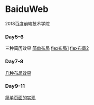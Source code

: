 # BaiduWeb
2018百度前端技术学院

### Day5-6
三种简历效果
[简单布局](https://younguei.github.io/BaiduWeb/Day5/Day5.1.html)
[flex布局1](https://younguei.github.io/BaiduWeb/Day5/Day5.2.html)
[flex布局2](https://younguei.github.io/BaiduWeb/Day5/Day5.3.html)

### Day7-8
[几种布局效果](https://younguei.github.io/BaiduWeb/Day7-8/Day7_8.html)

### Day9-11
[简单页面的实现](https://younguei.github.io/BaiduWeb/Day9-11/index.html)
